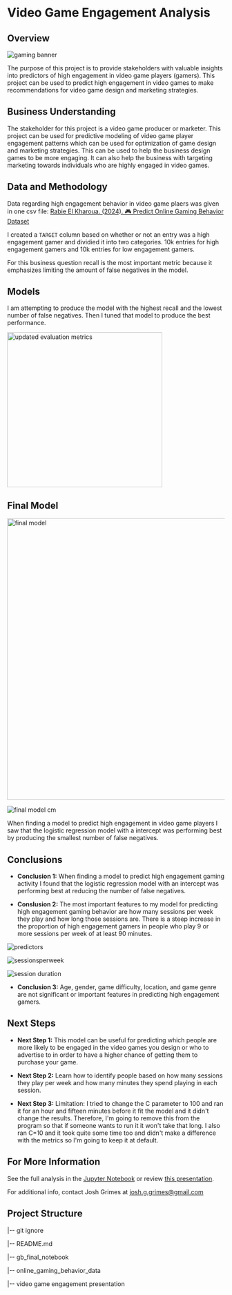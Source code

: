 # Video Game Engagement Analysis

## Overview

![gaming banner](https://github.com/user-attachments/assets/f200cc23-f195-4468-98e0-2df27b7b39c8)


The purpose of this project is to provide stakeholders with valuable insights into predictors of high engagement in video game players (gamers).  This project can be used to predict high engagement in video games to make recommendations for video game design and marketing strategies.

## Business Understanding

The stakeholder for this project is a video game producer or marketer.  This project can be used for predictive modeling of video game player engagement patterns which can be used for optimization of game design and marketing strategies.  This can be used to help the business design games to be more engaging.  It can also help the business with targeting marketing towards individuals who are highly engaged in video games. 

## Data and Methodology

Data regarding high engagement behavior in video game plaers was given in one csv file: [Rabie El Kharoua. (2024). 🎮 Predict Online Gaming Behavior Dataset](https://www.kaggle.com/datasets/rabieelkharoua/predict-online-gaming-behavior-dataset)

I created a `TARGET` column based on whether or not an entry was a high engagement gamer and dividied it into two categories.  10k entries for high engagement gamers and 10k entries for low engagement gamers. 

For this business question recall is the most important metric because it emphasizes limiting the amount of false negatives in the model. 

## Models
I am attempting to produce the model with the highest recall and the lowest number of false negatives.  Then I tuned that model to produce the best performance. 

<img width="359" alt="updated evaluation metrics" src="https://github.com/user-attachments/assets/cb1bd291-d254-4dd0-a481-f829d859aa33">


## Final Model

<img width="653" alt="final model" src="https://github.com/user-attachments/assets/3a64f072-d041-43bf-8c41-d127733645d9">

![final model cm](https://github.com/user-attachments/assets/89850c77-06be-43eb-91d8-27141dc8217b)

When finding a model to predict high engagement in video game players I saw that the logistic regression model with a intercept was performing best by producing the smallest number of false negatives.  

## Conclusions
- __Conclusion 1:__  When finding a model to predict high engagement gaming activity I found that the logistic regression model with an intercept was performing best at reducing the number of false negatives.


- __Conslusion 2:__  The most important features to my model for predicting high engagement gaming behavior are how many sessions per week they play and how long those sessions are. There is a steep increase in the proportion of high engagement gamers in people who play 9 or more sessions per week of at least 90 minutes. 

![predictors](https://github.com/user-attachments/assets/112bd56f-88ff-4523-9e0f-ac50a6fba252)

![sessionsperweek](https://github.com/user-attachments/assets/5eaefdbc-c878-4731-9049-93b416481884)

![session duration](https://github.com/user-attachments/assets/729ccc94-d6d6-4adf-b013-c5eda097dc83)

- __Conclusion 3:__   Age, gender, game difficulty, location, and game genre are not significant or important features in predicting high engagement gamers. 

## Next Steps
- __Next Step 1:__  This model can be useful for predicting which people are more likely to be engaged in the video games you design or who to advertise to in order to have a higher chance of getting them to purchase your game.


- __Next Step 2:__  Learn how to identify people based on how many sessions they play per week and how many minutes they spend playing in each session. 


- __Next Step 3:__  Limitation: I tried to change the C parameter to 100 and ran it for an hour and fifteen minutes before it fit the model and it didn't change the results. Therefore, I'm going to remove this from the program so that if someone wants to run it it won't take that long.  I also ran C=10 and it took quite some time too and didn't make a difference with the metrics so I'm going to keep it at default. 

## For More Information
See the full analysis in the [Jupyter Notebook](https://github.com/josh-g-grimes/Gaming-Behavior/blob/main/notebook.ipynb) or review [this presentation](https://docs.google.com/presentation/d/16DpmhlED85T7bBYjyElxSJ-8xrJmT_Df4Wvs0EHA63Y/edit?usp=sharing). 

For additional info, contact Josh Grimes at josh.g.grimes@gmail.com


## Project Structure
|-- git ignore

|-- README.md

|-- gb_final_notebook

|-- online_gaming_behavior_data

|-- video game engagement presentation
